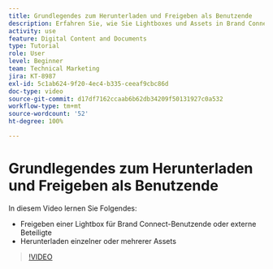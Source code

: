 ```yaml
---
title: Grundlegendes zum Herunterladen und Freigeben als Benutzende
description: Erfahren Sie, wie Sie Lightboxes und Assets in Brand Connect von [!UICONTROL Workfront DAM] herunterladen und freigeben können.
activity: use
feature: Digital Content and Documents
type: Tutorial
role: User
level: Beginner
team: Technical Marketing
jira: KT-8987
exl-id: 5c1ab624-9f20-4ec4-b335-ceeaf9cbc86d
doc-type: video
source-git-commit: d17df7162ccaab6b62db34209f50131927c0a532
workflow-type: tm+mt
source-wordcount: '52'
ht-degree: 100%

---
```


# Grundlegendes zum Herunterladen und Freigeben als Benutzende

In diesem Video lernen Sie Folgendes:

* Freigeben einer Lightbox für Brand Connect-Benutzende oder externe Beteiligte
* Herunterladen einzelner oder mehrerer Assets

>[!VIDEO](https://video.tv.adobe.com/v/335249/?quality=12&learn=on&enablevpops)
